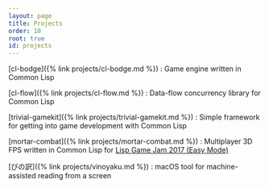 ```yaml
---
layout: page
title: Projects
order: 10
root: true
id: projects
---
```


[cl-bodge]({% link projects/cl-bodge.md %})
: Game engine written in Common Lisp


[cl-flow]({% link projects/cl-flow.md %})
: Data-flow concurrency library for Common Lisp


[trivial-gamekit]({% link projects/trivial-gamekit.md %})
: Simple framework for getting into game development with Common Lisp


[mortar-combat]({% link projects/mortar-combat.md %})
: Multiplayer 3D FPS written in Common Lisp for [Lisp Game Jam 2017 (Easy
  Mode)](https://itch.io/jam/lisp-game-jam-2017-easy-mode)


[びの訳]({% link projects/vinoyaku.md %})
: macOS tool for machine-assisted reading from a screen
